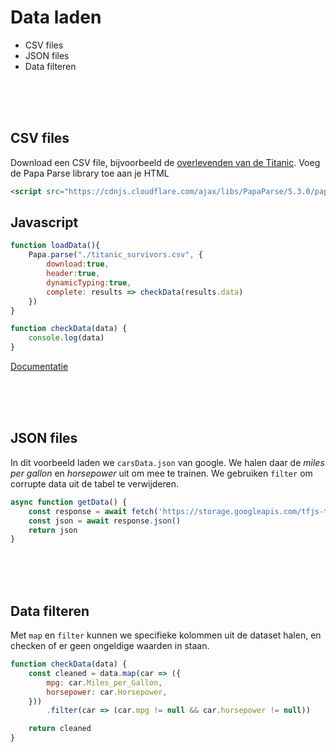 # Data laden

- CSV files
- JSON files
- Data filteren

<br>
<br>
<br>

## CSV files

Download een CSV file, bijvoorbeeld de [overlevenden van de Titanic](https://www.kaggle.com/c/titanic/data?select=train.csv). Voeg de Papa Parse library toe aan je HTML

```HTML
<script src="https://cdnjs.cloudflare.com/ajax/libs/PapaParse/5.3.0/papaparse.min.js"></script>
```

## Javascript

```javascript
function loadData(){
    Papa.parse("./titanic_survivors.csv", {
        download:true,
        header:true, 
        dynamicTyping:true,
        complete: results => checkData(results.data)
    })
}

function checkData(data) {
    console.log(data)
}
```
[Documentatie](https://www.papaparse.com)

<br>
<br>
<br>

## JSON files

In dit voorbeeld laden we `carsData.json` van google. We halen daar de *miles per gallon* en *horsepower* uit om mee te trainen. We gebruiken `filter` om corrupte data uit de tabel te verwijderen.

```javascript
async function getData() {
    const response = await fetch('https://storage.googleapis.com/tfjs-tutorials/carsData.json')
    const json = await response.json()
    return json
}
```

<br>
<br>
<br>

## Data filteren

Met `map` en `filter` kunnen we specifieke kolommen uit de dataset halen, en checken of er geen ongeldige waarden in staan. 

```javascript
function checkData(data) {
    const cleaned = data.map(car => ({
        mpg: car.Miles_per_Gallon,
        horsepower: car.Horsepower,
    }))
        .filter(car => (car.mpg != null && car.horsepower != null))

    return cleaned
}
```